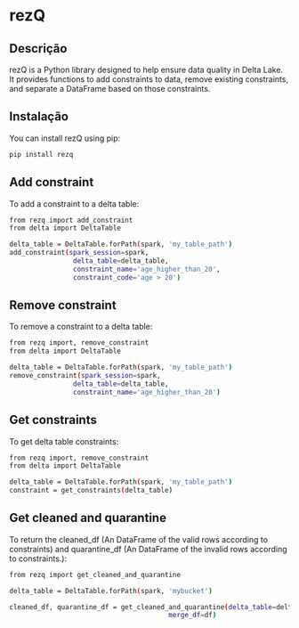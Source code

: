 # rezQ

## Descrição

rezQ is a Python library designed to help ensure data quality in Delta Lake. It provides functions to add constraints to data, remove existing constraints, and separate a DataFrame based on those constraints.

## Instalação
You can install rezQ using pip:

```bash
pip install rezq

```
## Add constraint
To add a constraint to a delta table:
```bash
from rezq import add_constraint
from delta import DeltaTable

delta_table = DeltaTable.forPath(spark, 'my_table_path')
add_constraint(spark_session=spark,
                delta_table=delta_table,
                constraint_name='age_higher_than_20',
                constraint_code='age > 20')
```
## Remove constraint
To remove a constraint to a delta table:
```bash
from rezq import, remove_constraint
from delta import DeltaTable

delta_table = DeltaTable.forPath(spark, 'my_table_path')
remove_constraint(spark_session=spark,
                delta_table=delta_table,
                constraint_name='age_higher_than_20')
```
## Get constraints
To get delta table constraints:
```bash
from rezq import, remove_constraint
from delta import DeltaTable

delta_table = DeltaTable.forPath(spark, 'my_table_path')
constraint = get_constraints(delta_table)
```

## Get cleaned and quarantine
To return the cleaned_df (An DataFrame of the valid rows according to constraints)
and quarantine_df (An DataFrame of the invalid rows according to constraints.):
```bash
from rezq import get_cleaned_and_quarantine

delta_table = DeltaTable.forPath(spark, 'mybucket')

cleaned_df, quarantine_df = get_cleaned_and_quarantine(delta_table=delta_table,
                                        merge_df=df)

```